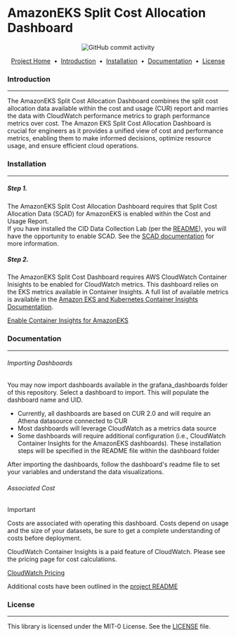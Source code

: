 # AmazonEKS Split Cost Allocation Dashboard

<p align="center">
<img alt="GitHub commit activity" src="https://img.shields.io/github/commit-activity/m/aws-samples/coast-grafana-cost-intelligence-dashboards">

</p>

<p align="center">
<a href="../../README.md">Project Home</a> &nbsp;&bull;&nbsp;
<a href="#introduction">Introduction</a> &nbsp;&bull;&nbsp;
<a href="#installation">Installation</a> &nbsp;&bull;&nbsp;
<a href="#documentation">Documentation</a> &nbsp;&bull;&nbsp;
<a href="#license">License</a>
</p>

### Introduction
---

The AmazonEKS Split Cost Allocation Dashboard combines the split cost allocation data available within the cost and usage (CUR) report and marries the data with CloudWatch performance metrics to graph performance metrics over cost.  The Amazon EKS Split Cost Allocation Dashboard is crucial for engineers as it provides a unified view of cost and performance metrics, enabling them to make informed decisions, optimize resource usage, and ensure efficient cloud operations.


### Installation
---

##### Step 1.

The AmazonEKS Split Cost Allocation Dashboard requires that Split Cost Allocation Data (SCAD) for AmazonEKS is enabled within the Cost and Usage Report.  
If you have installed the CID Data Collection Lab (per the [README](../../README.md)), you will have the opportunity to enable SCAD.  See the [SCAD documentation](https://docs.aws.amazon.com/cur/latest/userguide/split-cost-allocation-data.html) for more information.  

##### Step 2.

The AmazonEKS Split Cost Dashboard requires AWS CloudWatch Container Inisights to be enabled for CloudWatch metrics.  This dashboard relies on the EKS metrics available in Container Insights.  A full list of available metrics is available in the [Amazon EKS and Kubernetes Container Insights Documentation](https://docs.aws.amazon.com/AmazonCloudWatch/latest/monitoring/Container-Insights-metrics-EKS.html).

[Enable Container Insights for AmazonEKS](https://docs.aws.amazon.com/AmazonCloudWatch/latest/monitoring/Container-Insights-metrics-enhanced-EKS.html)

### Documentation
---

###### Importing Dashboards

You may now import dashboards available in the grafana_dashboards folder of this repository. Select a dashboard to import. This will populate the dashboard name and UID.

- Currently, all dashboards are based on CUR 2.0 and will require an Athena datasource connected to CUR
- Most dashboards will leverage CloudWatch as a metrics data source
- Some dashboards will require additional configuration (i.e., CloudWatch Container Insights for the AmazonEKS dashboards). These installation steps will be specified in the README file within the dashboard folder

After importing the dashboards, follow the dashboard's readme file to set your variables and understand the data visualizations.

######  Associated Cost
> [!IMPORTANT]
> Costs are associated with operating this dashboard.  Costs depend on usage and the size of your datasets, be sure to get a complete understanding of costs before deployment. 

CloudWatch Container Insights is a paid feature of CloudWatch.  Please see the pricing page for cost calculations.

[CloudWatch Pricing](https://aws.amazon.com/cloudwatch/pricing/)

Additional costs have been outlined in the [project README](../../README.md)

### License
---
This library is licensed under the MIT-0 License. See the [LICENSE](https://github.com/aws-samples/COAST/blob/main/LICENSE) file.
